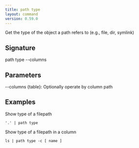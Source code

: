 ```yaml
---
title: path type
layout: command
version: 0.59.0
---
```


Get the type of the object a path refers to (e.g., file, dir, symlink)

## Signature

path type --columns

## Parameters

  --columns {table}: Optionally operate by column path

## Examples

Show type of a filepath
```shell
'.' | path type
```

Show type of a filepath in a column
```shell
ls | path type -c [ name ]
```

